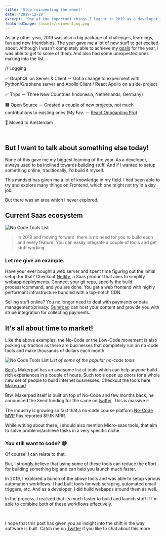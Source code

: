 ```yaml
---
title: 'Stop reinventing the wheel'
date: '2019-12-29'
excerpt: 'One of the important things I learnt in 2019 as a developer is to not reinvent the wheel. Develop only the things that are completely custom solutions.'
featuredImage: /assets/reinventing.png
---
```


As any other year, 2019 was also a big package of challenges, learnings, fun and new friendships. The year gave me a lot of new stuff to get excited about. Although I wasn't completely able to achieve my [goals](https://apvarun.com/blog/2019-year-goals) for the year, I was able to get to some of them. And also had some unexpected ones making into the list.

// Logging

✅ GraphQL on Server & Client － Got a change to experiment with Python/Graphene server and Apollo Client / React Apollo on a side-project

✅ Trips － Three New Countries (Indonesia, Netherlands, Germany)

🟧 Open Source － Created a couple of new projects, not much contributions to existing ones
(My Fav. － [React Onboarding Pro](https://github.com/apvarun/react-onboarding-pro))

🌟 Moved to Amsterdam

<br />

## But I want to talk about something else today!

None of this gave me my biggest learning of the year. As a developer, I always used to be inclined towards building stuff. And if I wanted to setup something online, traditionally, I'd build it myself.

This mindset has given me a lot of knowledge in my field. I had been able to try and explore many things on Frontend, which one might not try in a day job.

But there was an area which I never explored.

<div class="center">

## Current Saas ecosystem

</div>

![No Code Tools List](/assets/saas-tools.png)

> In 2019 and moving forward, there is no need for you to build each and every feature. You can easily integrate a couple of tools and get stuff working.

### Let me give an example.

Have your ever bought a web server and spent time figuring out the initial setup for that?
Checkout [Netlify](https://www.netlify.com/), a Saas product that aims to simplify webapp deployments. Connect your git repo, specify the build process/command, and you are done. You get a web frontend with highly performant infrastructure bundled with a top-notch CDN.

Selling stuff online? You no longer need to deal with payments or data management/privacy. [Gumroad](https://gumroad.com/) can host your content and provide you with stripe integration for collecting payments.

## It's all about time to market!

Like the above examples, the No-Code or the Low-Code movement is also picking up traction as there are businesses that completely run on no-code tools and make thousands of dollars each month.

![No Code Tools List](/assets/no-code-tools.png)
<em>List of some of the popular no-code tools</em>

[Ben's](https://twitter.com/bentossell) Makerpad has an awesome list of tools which can help anyone build rich experiences in a couple of hours. Such tools open up doors for a whole new set of people to build internet businesses. Checkout the tools here: [Makerpad](https://www.makerpad.co/marketplace)

Btw, Makerpad itself is built on top of No-Code and few months back, he announced the Seed funding for the same on [twitter](https://twitter.com/bentossell/status/1169316976466022400?s=21). This is massive 🔥.

The industry is growing so fast that a no-code course platform [No-Code MVP](https://nocodemvp.com/) has reported \$9.1K MRR.

While writing about these, I should also mention Micro-saas tools, that aim to solve problems/achieve tasks in a very specific niche.

### You still want to code? 😅

Of course! I can relate to that.

But, I strongly believe that using some of these tools can reduce the effort for building something big and can help you launch much faster.

In 2019, I explored a bunch of the above tools and was able to setup various automation workflows. I had built tools for web scraping, automated email triggers, etc. And as a developer, I did build webapps around them as well.

In the process, I realized that its much faster to build and launch stuff if I'm able to combine both of these workflows effectively.

<br />

I hope that this post has given you an insight into the shift in the way software is built. Catch me on [Twitter](https://twitter.com/apvarun) if you like to chat about this more.
